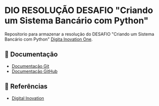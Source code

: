 # DIO RESOLUÇÃO DESAFIO "Criando um Sistema Bancário com Python"


Repositorio para armazenar a resolução do DESAFIO "Criando um Sistema Bancário com Python"
[Digita Inovation One](http://www.dio.me/).


## 📙 Documentação
- [Documentação Git](https://git.scm.com/doc)
- [Documentação GitHub](https://docs.github.com/)


## 🔎 Referências
- [Digital Inovation]()
